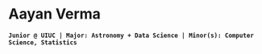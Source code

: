 # Aayan Verma 

**`Junior @ UIUC | Major: Astronomy + Data Science | Minor(s): Computer Science, Statistics`**
